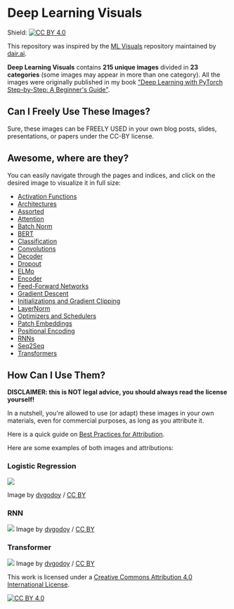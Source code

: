 # Deep Learning Visuals

Shield: [![CC BY 4.0][cc-by-shield]][cc-by]

This repository was inspired by the [ML Visuals](https://github.com/dair-ai/ml-visuals) repository maintained by [dair.ai](https://dair.ai/).

**Deep Learning Visuals** contains **215 unique images** divided in **23 categories** (some images may appear in more than one category). All the images were originally published in my book ["Deep Learning with PyTorch Step-by-Step: A Beginner's Guide"](https://leanpub.com/pytorch).

## Can I Freely Use These Images?

Sure, these images can be FREELY USED in your own blog posts, slides, presentations, or papers under the CC-BY license.

## Awesome, where are they?

You can easily navigate through the pages and indices, and click on the desired image to visualize it in full size:

- [Activation Functions](https://dvgodoy.github.io/dl-visuals/Activation%20Functions)
- [Architectures](https://dvgodoy.github.io/dl-visuals/Architectures)
- [Assorted](https://dvgodoy.github.io/dl-visuals/Assorted)
- [Attention](https://dvgodoy.github.io/dl-visuals/Attention)
- [Batch Norm](https://dvgodoy.github.io/dl-visuals/BatchNorm)
- [BERT](https://dvgodoy.github.io/dl-visuals/BERT)
- [Classification](https://dvgodoy.github.io/dl-visuals/Classification)
- [Convolutions](https://dvgodoy.github.io/dl-visuals/Convolutions)
- [Decoder](https://dvgodoy.github.io/dl-visuals/Decoder)
- [Dropout](https://dvgodoy.github.io/dl-visuals/Dropout)
- [ELMo](https://dvgodoy.github.io/dl-visuals/ELMo)
- [Encoder](https://dvgodoy.github.io/dl-visuals/Encoder)
- [Feed-Forward Networks](https://dvgodoy.github.io/dl-visuals/Feed-Forward%20Networks)
- [Gradient Descent](https://dvgodoy.github.io/dl-visuals/Gradient%20Descent)
- [Initializations and Gradient Clipping](https://dvgodoy.github.io/dl-visuals/Initializations%20and%20Clipping)
- [LayerNorm](https://dvgodoy.github.io/dl-visuals/LayerNorm)
- [Optimizers and Schedulers](https://dvgodoy.github.io/dl-visuals/Optimizers%20and%20Schedulers)
- [Patch Embeddings](https://dvgodoy.github.io/dl-visuals/Patch%20Embeddings)
- [Positional Encoding](https://dvgodoy.github.io/dl-visuals/Positional%20Encoding)
- [RNNs](https://dvgodoy.github.io/dl-visuals/RNNs)
- [Seq2Seq](https://dvgodoy.github.io/dl-visuals/Seq2Seq)
- [Transformers](https://dvgodoy.github.io/dl-visuals/Transformers)

## How Can I Use Them?

**DISCLAIMER: this is NOT legal advice, you should always read the license yourself!**

In a nutshell, you're allowed to use (or adapt) these images in your own materials, even for commercial purposes, as long as you attribute it.

Here is a quick guide on [Best Practices for Attribution](https://wiki.creativecommons.org/wiki/best_practices_for_attribution).

Here are some examples of both images and attributions:

### Logistic Regression

![](https://raw.githubusercontent.com/dvgodoy/dl-visuals/main/Classification/logistic_model.png)

Image by [dvgodoy](https://github.com/dvgodoy/dl-visuals) / [CC BY](https://creativecommons.org/licenses/by/4.0/)

### RNN

![](https://raw.githubusercontent.com/dvgodoy/dl-visuals/main/RNNs/rnn2.png)
Image by [dvgodoy](https://github.com/dvgodoy/dl-visuals) / [CC BY](https://creativecommons.org/licenses/by/4.0/)

### Transformer

![](https://raw.githubusercontent.com/dvgodoy/dl-visuals/main/Transformers/full_transformer.png)
Image by [dvgodoy](https://github.com/dvgodoy/dl-visuals) / [CC BY](https://creativecommons.org/licenses/by/4.0/)

This work is licensed under a
[Creative Commons Attribution 4.0 International License][cc-by].

[![CC BY 4.0][cc-by-image]][cc-by]

[cc-by]: http://creativecommons.org/licenses/by/4.0/
[cc-by-image]: https://i.creativecommons.org/l/by/4.0/88x31.png
[cc-by-shield]: https://img.shields.io/badge/License-CC%20BY%204.0-lightgrey.svg